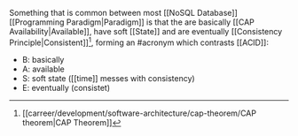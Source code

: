 Something that is common between most [[NoSQL Database]] [[Programming Paradigm|Paradigm]] is that the are basically [[CAP Availability|Available]], have soft [[State]] and are eventually [[Consistency Principle|Consistent]][^1], forming an #acronym which contrasts [[ACID]]:

- B: basically
- A: available
- S: soft state ([[time]] messes with consistency)
- E: eventually (consistet)

[^1]: [[carreer/development/software-architecture/cap-theorem/CAP theorem|CAP Theorem]]

